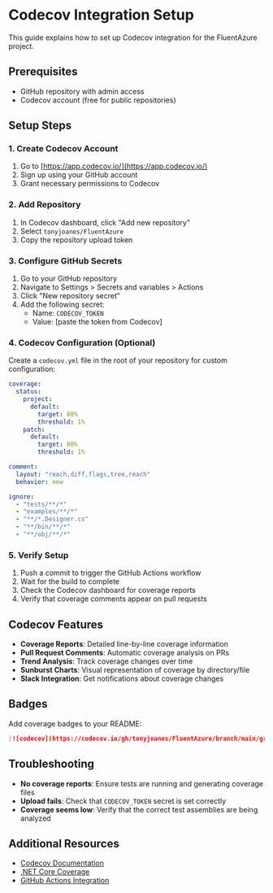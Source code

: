 ﻿# Codecov Integration Setup

This guide explains how to set up Codecov integration for the FluentAzure project.

## Prerequisites

- GitHub repository with admin access
- Codecov account (free for public repositories)

## Setup Steps

### 1. Create Codecov Account

1. Go to [https://app.codecov.io/](https://app.codecov.io/)
2. Sign up using your GitHub account
3. Grant necessary permissions to Codecov

### 2. Add Repository

1. In Codecov dashboard, click "Add new repository"
2. Select `tonyjoanes/FluentAzure`
3. Copy the repository upload token

### 3. Configure GitHub Secrets

1. Go to your GitHub repository
2. Navigate to Settings > Secrets and variables > Actions
3. Click "New repository secret"
4. Add the following secret:
   - Name: `CODECOV_TOKEN`
   - Value: [paste the token from Codecov]

### 4. Codecov Configuration (Optional)

Create a `codecov.yml` file in the root of your repository for custom configuration:

```yaml
coverage:
  status:
    project:
      default:
        target: 80%
        threshold: 1%
    patch:
      default:
        target: 80%
        threshold: 1%

comment:
  layout: "reach,diff,flags,tree,reach"
  behavior: new

ignore:
  - "tests/**/*"
  - "examples/**/*"
  - "**/*.Designer.cs"
  - "**/bin/**/*"
  - "**/obj/**/*"
```

### 5. Verify Setup

1. Push a commit to trigger the GitHub Actions workflow
2. Wait for the build to complete
3. Check the Codecov dashboard for coverage reports
4. Verify that coverage comments appear on pull requests

## Codecov Features

- **Coverage Reports**: Detailed line-by-line coverage information
- **Pull Request Comments**: Automatic coverage analysis on PRs
- **Trend Analysis**: Track coverage changes over time
- **Sunburst Charts**: Visual representation of coverage by directory/file
- **Slack Integration**: Get notifications about coverage changes

## Badges

Add coverage badges to your README:

```markdown
[![codecov](https://codecov.io/gh/tonyjoanes/FluentAzure/branch/main/graph/badge.svg)](https://codecov.io/gh/tonyjoanes/FluentAzure)
```

## Troubleshooting

- **No coverage reports**: Ensure tests are running and generating coverage files
- **Upload fails**: Check that `CODECOV_TOKEN` secret is set correctly
- **Coverage seems low**: Verify that the correct test assemblies are being analyzed

## Additional Resources

- [Codecov Documentation](https://docs.codecov.io/)
- [.NET Core Coverage](https://docs.codecov.io/docs/supported-languages#net-core)
- [GitHub Actions Integration](https://docs.codecov.io/docs/github-actions) 
